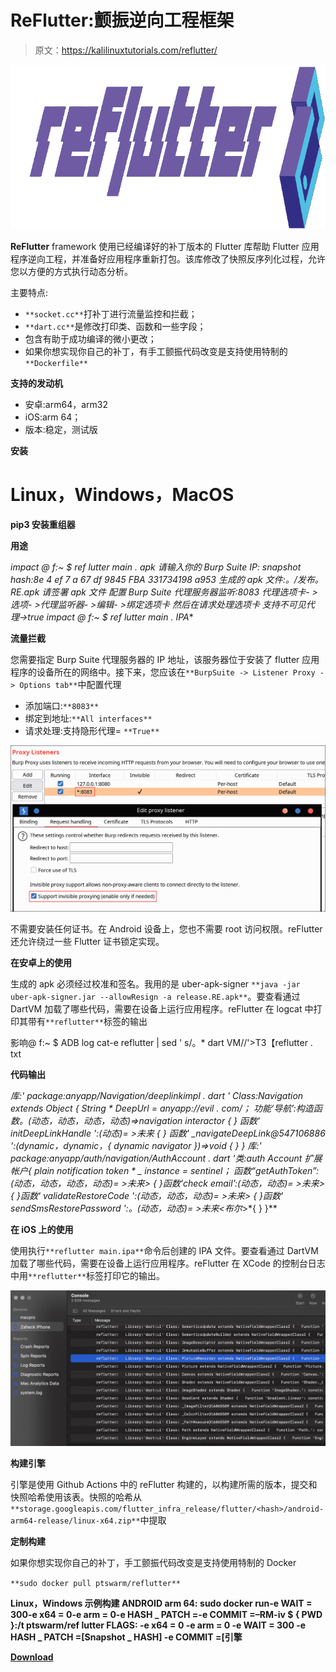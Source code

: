 # ReFlutter:颤振逆向工程框架

> 原文：<https://kalilinuxtutorials.com/reflutter/>

[![](img//9242cc61b046696d7bcedcc09d0e1588.png)](https://blogger.googleusercontent.com/img/a/AVvXsEgqCfGCj4p0C37ev7XlLSCp-MgifGiJUSMBxhyvAJQJrnPlCqiJgs2j4emM-JwPIM4Hz3e-hzDIZEKTdKzPBzgm9Dp5kQ4d40SsHY19FO1C5iqVmRYUs6xySL1Z9r1jh-hxAzUNyQEF1lJk2nQI0_2jlkrx3fjtp963VgLA9k4Gj58Wp8O0yAHR7ByS=s728)

**ReFlutter** framework 使用已经编译好的补丁版本的 Flutter 库帮助 Flutter 应用程序逆向工程，并准备好应用程序重新打包。该库修改了快照反序列化过程，允许您以方便的方式执行动态分析。

主要特点:

*   `**socket.cc**`打补丁进行流量监控和拦截；
*   `**dart.cc**`是修改打印类、函数和一些字段；
*   包含有助于成功编译的微小更改；
*   如果你想实现你自己的补丁，有手工颤振代码改变是支持使用特制的`**Dockerfile**`

**支持的发动机**

*   安卓:arm64，arm32
*   iOS:arm 64；
*   版本:稳定，测试版

**安装**

# Linux，Windows，MacOS

**pip3 安装重组器**

**用途**

**impact @ f:~ $ ref lutter main . apk
请输入你的 Burp Suite IP:
snapshot hash:8e 4 ef 7 a 67 df 9845 FBA 331734198 a953
生成的 apk 文件:。/发布。RE.apk
请签署 apk 文件
配置 Burp Suite 代理服务器监听*:8083
代理选项卡- >选项- >代理监听器- >编辑- >绑定选项卡
然后在请求处理选项卡
支持不可见代理->true
impact @ f:~ $ ref lutter main . IPA**

**流量拦截**

您需要指定 Burp Suite 代理服务器的 IP 地址，该服务器位于安装了 flutter 应用程序的设备所在的网络中。接下来，您应该在`**BurpSuite -> Listener Proxy -> Options tab**`中配置代理

*   添加端口:`**8083**`
*   绑定到地址:`**All interfaces**`
*   请求处理:支持隐形代理= `**True**`

![](img//7aa43dcea86b9422840ae01bade52981.png)

不需要安装任何证书。在 Android 设备上，您也不需要 root 访问权限。reFlutter 还允许绕过一些 Flutter 证书锁定实现。

**在安卓上的使用**

生成的 apk 必须经过校准和签名。我用的是 uber-apk-signer `**java -jar uber-apk-signer.jar --allowResign -a release.RE.apk**`。要查看通过 DartVM 加载了哪些代码，需要在设备上运行应用程序。reFlutter 在 logcat 中打印其带有`**reflutter**`标签的输出

影响@ f:~ $ ADB log cat-e reflutter | sed ' s/。* dart VM//'>T3【reflutter . txt

**代码输出**

**库:' package:anyapp/Navigation/deeplinkimpl . dart ' Class:Navigation extends Object {
String * DeepUrl = anyapp://evil . com/；
功能‘导航’:构造函数。(动态，动态，动态，动态)=>navigation interactor {
}
函数' initDeepLinkHandle ':(动态)= >未来* {
}
函数' _navigateDeepLink@547106886 ':(dynamic，dynamic，{ dynamic navigator })=>void {
}
}
库:' package:anyapp/auth/navigation/AuthAccount . dart '类:auth Account 扩展帐户{
plain notification token * _ instance = sentinel；
函数“getAuthToken”:(动态，动态，动态，动态)= >未来> { }函数‘check email’:(动态，动态)= >未来> { }函数' validateRestoreCode ':(动态，动态，动态)= >未来> { }函数' sendSmsRestorePassword ':。(动态，动态)= >未来<布尔*>*{
}
}**

**在 iOS 上的使用**

使用执行`**reflutter main.ipa**`命令后创建的 IPA 文件。要查看通过 DartVM 加载了哪些代码，需要在设备上运行应用程序。reFlutter 在 XCode 的控制台日志中用`**reflutter**`标签打印它的输出。

![](img//247f3dfe9c5e72c48e047ff85ec22e53.png)

**构建引擎**

引擎是使用 Github Actions 中的 reFlutter 构建的，以构建所需的版本，提交和快照哈希使用该表。快照的哈希从`**storage.googleapis.com/flutter_infra_release/flutter/<hash>/android-arm64-release/linux-x64.zip**`中提取

**定制构建**

如果你想实现你自己的补丁，手工颤振代码改变是支持使用特制的 Docker

`**sudo docker pull ptswarm/reflutter**`

**Linux，Windows
示例构建 ANDROID arm 64:
sudo docker run-e WAIT = 300-e x64 = 0-e arm = 0-e HASH _ PATCH =-e COMMIT =–RM-iv $ { PWD }:/t ptswarm/ref lutter
FLAGS:
-e x64 = 0
-e arm = 0
-e WAIT = 300
-e HASH _ PATCH =[Snapshot _ HASH]
-e COMMIT =[引擎**

[**Download**](https://github.com/ptswarm/reFlutter)
